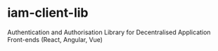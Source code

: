 # iam-client-lib
Authentication and Authorisation Library for Decentralised Application Front-ends (React, Angular, Vue)
